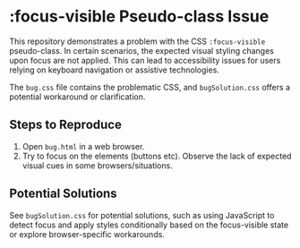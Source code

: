 # :focus-visible Pseudo-class Issue

This repository demonstrates a problem with the CSS `:focus-visible` pseudo-class.  In certain scenarios, the expected visual styling changes upon focus are not applied.  This can lead to accessibility issues for users relying on keyboard navigation or assistive technologies.

The `bug.css` file contains the problematic CSS, and `bugSolution.css` offers a potential workaround or clarification.

## Steps to Reproduce

1. Open `bug.html` in a web browser.
2. Try to focus on the elements (buttons etc). Observe the lack of expected visual cues in some browsers/situations.

## Potential Solutions

See `bugSolution.css` for potential solutions, such as using JavaScript to detect focus and apply styles conditionally based on the focus-visible state or explore browser-specific workarounds.